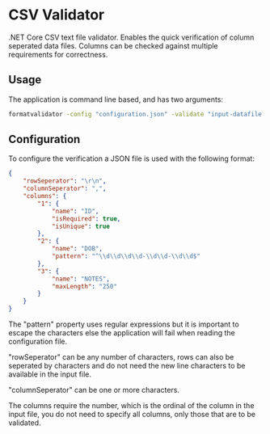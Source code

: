 # CSV Validator

.NET Core CSV text file validator. Enables the quick verification of column seperated data files. Columns can be 
checked against multiple requirements for correctness.

## Usage

The application is command line based, and has two arguments:

``` bash
formatvalidator -config "configuration.json" -validate "input-datafile.csv"
```

## Configuration

To configure the verification a JSON file is used with the following format:

``` json
{
	"rowSeperator": "\r\n",
	"columnSeperator": ",",
	"columns": {
		"1": {
			"name": "ID",
			"isRequired": true,
			"isUnique": true
		},
		"2": {
			"name": "DOB",
			"pattern": "^\\d\\d\\d\\d-\\d\\d-\\d\\d$"
		},
		"3": {
			"name": "NOTES",
			"maxLength": "250"
		}
	}
}
```

The "pattern" property uses regular expressions but it is important to escape the characters else the application will 
fail when reading the configuration file.

"rowSeperator" can be any number of characters, rows can also be seperated by characters and do not need the new line characters to 
be available in the input file.

"columnSeperator" can be one or more characters.

The columns require the number, which is the ordinal of the column in the input file, you do not need to specify all columns, 
only those that are to be validated.

